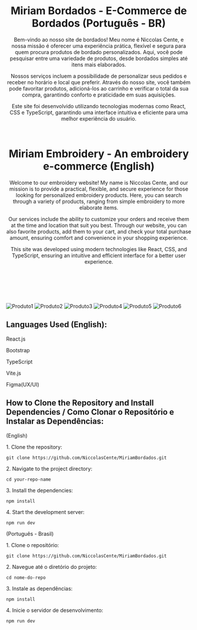 <header>   
  <h1>Miriam Bordados - E-Commerce de Bordados (Português - BR)</h1>   
  <p>Bem-vindo ao nosso site de bordados! Meu nome é Niccolas Cente, e nossa missão é oferecer uma experiência prática, flexível e segura para quem procura produtos de bordado personalizados. Aqui, você pode pesquisar entre uma variedade de produtos, desde bordados simples até itens mais elaborados.</p>  
  <p>Nossos serviços incluem a possibilidade de personalizar seus pedidos e receber no horário e local que preferir. Através do nosso site, você também pode favoritar produtos, adicioná-los ao carrinho e verificar o total da sua compra, garantindo conforto e praticidade em suas aquisições.</p>
  <p>Este site foi desenvolvido utilizando tecnologias modernas como React, CSS e TypeScript, garantindo uma interface intuitiva e eficiente para uma melhor experiência do usuário.</p>   
  <br>    
  <h1>Miriam Embroidery - An embroidery e-commerce (English)</h1>    
  <p>Welcome to our embroidery website! My name is Niccolas Cente, and our mission is to provide a practical, flexible, and secure experience for those looking for personalized embroidery products. Here, you can search through a variety of products, ranging from simple embroidery to more elaborate items.</p>     
  <p>Our services include the ability to customize your orders and receive them at the time and location that suit you best. Through our website, you can also favorite products, add them to your cart, and check your total purchase amount, ensuring comfort and convenience in your shopping experience.</p>
  <p>This site was developed using modern technologies like React, CSS, and TypeScript, ensuring an intuitive and efficient interface for a better user experience.</p>   
  <br> 
</header>  

<main>   
  <div style="display: inline-block;"><br>     
    <img align="center" alt="Produto1" src="https://github.com/user-attachments/assets/1e0c81c4-441c-43a9-9927-255a83208443">   
  </div>     
  <div style="display: inline-block;"><br>     
    <img align="center" alt="Produto2" src="https://github.com/user-attachments/assets/6d111695-fc15-488a-b4f5-ac0922a0f995">   
  </div>     
  <div style="display: inline-block;"><br>     
    <img align="center" alt="Produto3" src="https://github.com/user-attachments/assets/d5477e25-2332-4143-8c33-93095ccc8c5a">    
  </div>     
  <div style="display: inline-block;"><br>     
    <img align="center" alt="Produto4" src="https://github.com/user-attachments/assets/11331ae4-012e-406e-8fe3-fbe9ca59e610">   
  </div> 
  <div style="display: inline-block;"><br>     
    <img align="center" alt="Produto5" src="https://github.com/user-attachments/assets/aaaeae70-baec-408e-b068-aa6dbd1548f8">   
  </div> 
  <div style="display: inline-block;"><br>     
    <img align="center" alt="Produto6" src="https://github.com/user-attachments/assets/f6f6d7d0-20d3-4f52-be24-586f5ef42f19">   
  </div> 
</main>  

<footer>   
  <h2>Languages Used (English):</h2>   
  <p>React.js</p>   
  <p>Bootstrap</p>   
  <p>TypeScript</p>   
  <p>Vite.js</p>   
  <p>Figma(UX/UI)</p>  

  <h2>How to Clone the Repository and Install Dependencies / Como Clonar o Repositório e Instalar as Dependências:</h2>   
  <p>(English)</p>   
  <p>1. Clone the repository:</p>   
  <p><code>git clone https://github.com/NiccolasCente/MiriamBordados.git</code></p>   
  <p>2. Navigate to the project directory:</p>   
  <p><code>cd your-repo-name</code></p>   
  <p>3. Install the dependencies:</p>   
  <p><code>npm install</code></p>   
  <p>4. Start the development server:</p>   
  <p><code>npm run dev</code></p>    

  <p>(Português - Brasil)</p>   
  <p>1. Clone o repositório:</p>   
  <p><code>git clone https://github.com/NiccolasCente/MiriamBordados.git</code></p>   
  <p>2. Navegue até o diretório do projeto:</p>   
  <p><code>cd nome-do-repo</code></p>   
  <p>3. Instale as dependências:</p>   
  <p><code>npm install</code></p>   
  <p>4. Inicie o servidor de desenvolvimento:</p>   
  <p><code>npm run dev</code></p> 
</footer>

